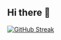 ## Hi there 👋


[![GitHub Streak](http://github-readme-streak-stats.herokuapp.com?user=recitativonika&theme=dark&background=000000)](https://git.io/streak-stats)
<!--
**recitativonika/recitativonika** is a ✨ _special_ ✨ repository because its `README.md` (this file) appears on your GitHub profile.

Here are some ideas to get you started:

- 🔭 I’m currently working on ...
- 🌱 I’m currently learning ...
- 👯 I’m looking to collaborate on ...
- 🤔 I’m looking for help with ...
- 💬 Ask me about ...
- 📫 How to reach me: ...
- 😄 Pronouns: ...
- ⚡ Fun fact: ...
-->
